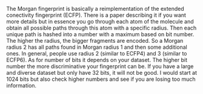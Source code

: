 The Morgan fingerprint is basically a reimplementation of the extended conectivity fingerprint (ECFP). There is a paper describing it if you want more details but in essence you go through each atom of the molecule and obtain all possible paths through this atom with a specific radius. Then each unique path is hashed into a number with a maximum based on bit number. The higher the radius, the bigger fragments are encoded. So a Morgan radius 2 has all paths found in Morgan radius 1 and then some additional ones. In general, people use radius 2 (similar to ECFP4) and 3 (similar to ECFP6). As for number of bits it depends on your dataset. The higher bit number the more discriminative your fingerprint can be. If you have a large and diverse dataset but only have 32 bits, it will not be good. I would start at 1024 bits but also check higher numbers and see if you are losing too much information.
